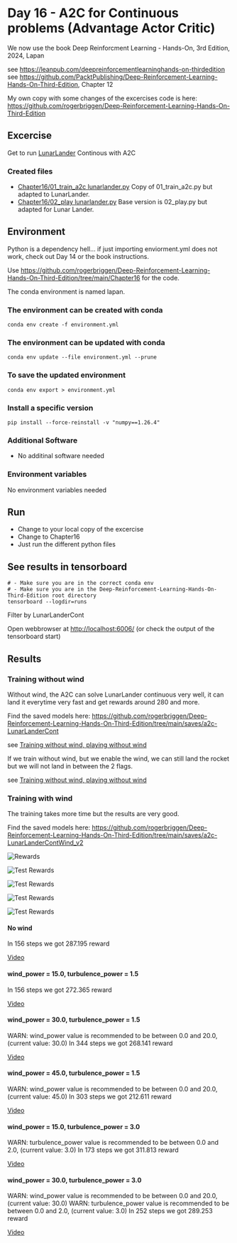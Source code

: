 # Day 16 - A2C for Continuous problems (Advantage Actor Critic)

We now use the book Deep Reinforcment Learning - Hands-On, 3rd Edition, 2024, Lapan

see <https://leanpub.com/deepreinforcementlearninghands-on-thirdedition>
see <https://github.com/PacktPublishing/Deep-Reinforcement-Learning-Hands-On-Third-Edition>, Chapter 12

My own copy with some changes of the excercises code is here: <https://github.com/rogerbriggen/Deep-Reinforcement-Learning-Hands-On-Third-Edition>

## Excercise

Get to run [LunarLander](https://gymnasium.farama.org/environments/box2d/lunar_lander/) Continous with A2C

### Created files

- [Chapter16/01_train_a2c lunarlander.py](https://github.com/rogerbriggen/Deep-Reinforcement-Learning-Hands-On-Third-Edition/blob/main/Chapter16/01_train_a2c%20lunarlander.py) Copy of 01_train_a2c.py but adapted to LunarLander.
- [Chapter16/02_play lunarlander.py](https://github.com/rogerbriggen/Deep-Reinforcement-Learning-Hands-On-Third-Edition/blob/main/Chapter16/02_play%20lunarlander.py) Base version is 02_play.py but adapted for Lunar Lander.

## Environment

Python is a dependency hell... if just importing enviorment.yml does not work, check out Day 14 or the book instructions.

Use <https://github.com/rogerbriggen/Deep-Reinforcement-Learning-Hands-On-Third-Edition/tree/main/Chapter16> for the code.

The conda environment is named lapan.

### The environment can be created with conda

````shell
conda env create -f environment.yml
````

### The environment can be updated with conda

````shell
conda env update --file environment.yml --prune
````

### To save the updated environment

````shell
conda env export > environment.yml
````

### Install a specific version

````shell
pip install --force-reinstall -v "numpy==1.26.4"
````

### Additional Software

- No additinal software needed

### Environment variables

No environment variables needed

## Run

- Change to your local copy of the excercise
- Change to Chapter16
- Just run the different python files

## See results in tensorboard

````shell
# - Make sure you are in the correct conda env
# - Make sure you are in the Deep-Reinforcement-Learning-Hands-On-Third-Edition root directory
tensorboard --logdir=runs
````
Filter by LunarLanderCont

Open webbrowser at <http://localhost:6006/> (or check the output of the tensorboard start)

## Results

### Training without wind

Without wind, the A2C can solve LunarLander continuous very well, it can land it everytime very fast and get rewards around 280 and more.

Find the saved models here: <https://github.com/rogerbriggen/Deep-Reinforcement-Learning-Hands-On-Third-Edition/tree/main/saves/a2c-LunarLanderCont>

see [Training without wind, playing without wind](https://github.com/rogerbriggen/Deep-Reinforcement-Learning-Hands-On-Third-Edition/blob/main/vids/a2c-LunarLanderCont_best/rl-video-episode-0.mp4)

If we train without wind, but we enable the wind, we can still land the rocket but we will not land in between the 2 flags.

see [Training without wind, playing without wind](https://github.com/rogerbriggen/Deep-Reinforcement-Learning-Hands-On-Third-Edition/blob/main/vids/a2c-LunarLanderCont_wind_untrained/rl-video-episode-0.mp4)

### Training with wind

The training takes more time but the results are very good.

Find the saved models here: <https://github.com/rogerbriggen/Deep-Reinforcement-Learning-Hands-On-Third-Edition/tree/main/saves/a2c-LunarLanderContWind_v2>

![Rewards](./tensorboard_reward-reward100.png)

![Test Rewards](./tensorboard_test_rewards-test_steps.png)

![Test Rewards](./tensorboard_advantage-batch_rewards.png)

![Test Rewards](./tensorboard_episode_steps-loss_entropy.png)

![Test Rewards](./tensorboard_loss_policy-loss_total.png)

#### No wind

In 156 steps we got 287.195 reward

[Video](https://github.com/rogerbriggen/Deep-Reinforcement-Learning-Hands-On-Third-Edition/blob/main/vids/a2c-LunarLanderContWind/training%20with%20wind%2C%20play%20no%20wind.mp4)

#### wind_power = 15.0, turbulence_power = 1.5

In 156 steps we got 272.365 reward

[Video](https://github.com/rogerbriggen/Deep-Reinforcement-Learning-Hands-On-Third-Edition/blob/main/vids/a2c-LunarLanderContWind/wind_power%20%3D%2015.0%2C%20turbulence_power%20%3D%201.5.mp4)

#### wind_power = 30.0, turbulence_power = 1.5

WARN: wind_power value is recommended to be between 0.0 and 20.0, (current value: 30.0)
In 344 steps we got 268.141 reward

[Video](https://github.com/rogerbriggen/Deep-Reinforcement-Learning-Hands-On-Third-Edition/blob/main/vids/a2c-LunarLanderContWind/wind_power%20%3D%2030.0%2C%20turbulence_power%20%3D%201.5.mp4)

#### wind_power = 45.0, turbulence_power = 1.5

WARN: wind_power value is recommended to be between 0.0 and 20.0, (current value: 45.0)
In 303 steps we got 212.611 reward

[Video](https://github.com/rogerbriggen/Deep-Reinforcement-Learning-Hands-On-Third-Edition/blob/main/vids/a2c-LunarLanderContWind/wind_power%20%3D%2045.0%2C%20turbulence_power%20%3D%201.5.mp4)

#### wind_power = 15.0, turbulence_power = 3.0

WARN: turbulence_power value is recommended to be between 0.0 and 2.0, (current value: 3.0)
In 173 steps we got 311.813 reward

[Video](https://github.com/rogerbriggen/Deep-Reinforcement-Learning-Hands-On-Third-Edition/blob/main/vids/a2c-LunarLanderContWind/wind_power%20%3D%2015.0%2C%20turbulence_power%20%3D%203.0.mp4)

#### wind_power = 30.0, turbulence_power = 3.0

WARN: wind_power value is recommended to be between 0.0 and 20.0, (current value: 30.0)
WARN: turbulence_power value is recommended to be between 0.0 and 2.0, (current value: 3.0)
In 252 steps we got 289.253 reward

[Video](https://github.com/rogerbriggen/Deep-Reinforcement-Learning-Hands-On-Third-Edition/blob/main/vids/a2c-LunarLanderContWind/wind_power%20%3D%2030.0%2C%20turbulence_power%20%3D%203.0.mp4)

